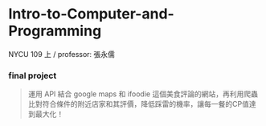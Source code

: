 # Intro-to-Computer-and-Programming
NYCU 109 上 / professor: 張永儒

### final project
> 運用 API 結合 google maps 和 ifoodie 這個美食評論的網站，再利用爬蟲比對符合條件的附近店家和其評價，降低踩雷的機率，讓每一餐的CP值達到最大化！
